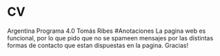 # CV
Argentina Programa 4.0
Tomás Ribes
#Anotaciones
La pagina web es funcional, por lo que pido que no se spameen mensajes por las distintas formas de contacto que estan dispuestas en la pagina. Gracias!

